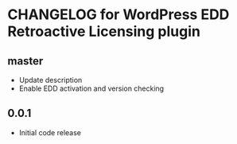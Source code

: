 # CHANGELOG for WordPress EDD Retroactive Licensing plugin

## master
* Update description
* Enable EDD activation and version checking

## 0.0.1
* Initial code release 